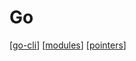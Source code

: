 # Go

[[go-cli]]
[[modules]]
[[pointers]]

[//begin]: # "Autogenerated link references for markdown compatibility"
[go-cli]: go-cli "Go CLI Playbook"
[modules]: modules/modules "Modules in Go"
[pointers]: pointers "pointers"
[//end]: # "Autogenerated link references"
